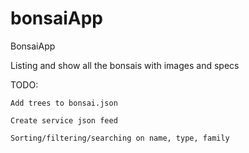 bonsaiApp
=========

BonsaiApp 

Listing and show all the bonsais with images and specs

TODO:

	Add trees to bonsai.json

	Create service json feed

	Sorting/filtering/searching on name, type, family
